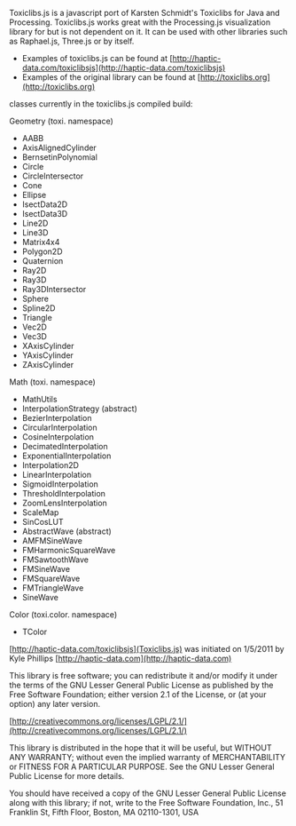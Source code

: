 Toxiclibs.js is a javascript port of Karsten Schmidt's Toxiclibs for Java and Processing. Toxiclibs.js works great with the Processing.js visualization library for <canvas> but is not dependent on it. It can be used with other libraries such as Raphael.js, Three.js or by itself.



* Examples of toxiclibs.js can be found at [http://haptic-data.com/toxiclibsjs](http://haptic-data.com/toxiclibsjs)
* Examples of the original library can be found at [http://toxiclibs.org](http://toxiclibs.org)


classes currently in the toxiclibs.js compiled build:

Geometry (toxi. namespace)
* AABB
* AxisAlignedCylinder
* BernsetinPolynomial
* Circle
* CircleIntersector
* Cone
* Ellipse
* IsectData2D
* IsectData3D
* Line2D
* Line3D
* Matrix4x4
* Polygon2D
* Quaternion
* Ray2D
* Ray3D
* Ray3DIntersector
* Sphere
* Spline2D
* Triangle
* Vec2D
* Vec3D
* XAxisCylinder
* YAxisCylinder
* ZAxisCylinder

Math (toxi. namespace)
* MathUtils
* InterpolationStrategy (abstract)
* BezierInterpolation
* CircularInterpolation
* CosineInterpolation
* DecimatedInterpolation
* ExponentialInterpolation
* Interpolation2D
* LinearInterpolation
* SigmoidInterpolation
* ThresholdInterpolation
* ZoomLensInterpolation
* ScaleMap
* SinCosLUT
* AbstractWave (abstract)
* AMFMSineWave
* FMHarmonicSquareWave
* FMSawtoothWave
* FMSineWave
* FMSquareWave
* FMTriangleWave
* SineWave

Color (toxi.color. namespace)
* TColor



[http://haptic-data.com/toxiclibsjs](Toxiclibs.js) was initiated on 1/5/2011 by Kyle Phillips [http://haptic-data.com](http://haptic-data.com)



This library is free software; you can redistribute it and/or
modify it under the terms of the GNU Lesser General Public
License as published by the Free Software Foundation; either
version 2.1 of the License, or (at your option) any later version.

[http://creativecommons.org/licenses/LGPL/2.1/](http://creativecommons.org/licenses/LGPL/2.1/)

This library is distributed in the hope that it will be useful,
but WITHOUT ANY WARRANTY; without even the implied warranty of
MERCHANTABILITY or FITNESS FOR A PARTICULAR PURPOSE.  See the GNU
Lesser General Public License for more details.

You should have received a copy of the GNU Lesser General Public
License along with this library; if not, write to the Free Software
Foundation, Inc., 51 Franklin St, Fifth Floor, Boston, MA 02110-1301, USA